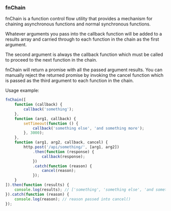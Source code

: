 ### fnChain

fnChain is a function control flow utility that provides a mechanism for chaining asynchronous functions and normal synchronous functions.

Whatever arguments you pass into the callback function will be added to a results array and carried through to each function in the chain as the first argument.

The second argument is always the callback function which must be called to proceed to the next function in the chain.

fnChain will return a promise with all the passed argument results. You can manually reject the returned promise by invoking the cancel function which is passed as the third argument to each function in the chain.

Usage example:

```javascript
fnChain([
    function (callback) {
        callback('something');
    },
    function (arg1, callback) {
        setTimeout(function () {
            callback('something else', 'and something more');
        }, 3000);
    },
    function (arg1, arg2, callback, cancel) {
        http.post('/api/something/', [arg1, arg2])
            .then(function (response) {
                callback(response);
            })
            .catch(function (reason) {
                cancel(reason);
            });
    }
]).then(function (results) {
    console.log(results); // ['something', 'something else', 'and something more', Response]
}).catch(function (reason) {
    console.log(reason); // reason passed into cancel()
});
```
